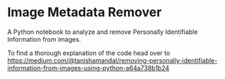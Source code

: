 # Image Metadata Remover
A Python notebook to analyze and remove Personally Identifiable Information from images. 

To find a thorough explanation of the code head over to https://medium.com/@tanishamandal/removing-personally-identifiable-information-from-images-using-python-a64a738b1b24
